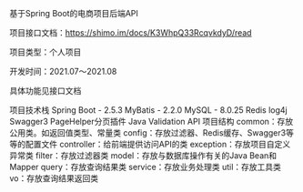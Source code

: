基于Spring Boot的电商项目后端API

项目接口文档：https://shimo.im/docs/K3WhpQ33RcqvkdyD/read

项目类型：个人项目

开发时间：2021.07～2021.08

具体功能见接口文档

项目技术栈
Spring Boot - 2.5.3
MyBatis - 2.2.0
MySQL - 8.0.25
Redis
log4j
Swagger3
PageHelper分页插件
Java Validation API
项目结构
common：存放公用类。如返回值类型、常量类
config：存放过滤器、Redis缓存、Swagger3等等的配置文件
controller：给前端提供访问API的类
exception：存放项目自定义异常类
filter：存放过滤器类
model：存放与数据库操作有关的Java Bean和Mapper
query：存放查询结果类
service：存放业务处理类
util：存放工具类
vo：存放查询结果返回类
